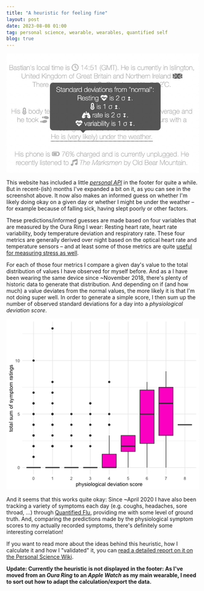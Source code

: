 ```yaml
---
title: "A heuristic for feeling fine"
layout: post
date: 2023-08-08 01:00
tag: personal science, wearable, wearables, quantified self
blog: true
---
```


[![](/assets/images/heuristic.jpeg)](/assets/images/heuristic.jpeg)

This website has included a little [*personal API*](a-personal-api/) in the footer for quite a while. But in recent-(ish) months I've expanded a bit on it, as you can see in the screenshot above. It now also makes an informed guess on whether I'm likely doing okay on a given day or whether I might be under the weather – for example because of falling sick, having slept poorly or other factors.

These predictions/informed guesses are made based on four variables that are measured by the Oura Ring I wear: Resting heart rate, heart rate variability, body temperature deviation and respiratory rate. These four metrics are generally derived over night based on the optical heart rate and temperature sensors – and at least some of those metrics are quite [useful for measuring stress as well](https://wiki.openhumans.org/wiki/Impact_of_work-related_stress). 

For each of those four metrics I compare a given day's value to the total distribution of values I have observed for myself before. And as a I have been wearing the same device since ~November 2018, there's plenty of historic data to generate that distribution. And depending on if (and how much) a value deviates from the normal values, the more likely it is that I'm not doing super well. In order to generate a simple score, I then sum up the number of observed standard deviations for a day into a _physiological deviation score_.

[![](/assets/images/heuristics-boxplot.png)](/assets/images/heuristics-boxplot.png)

And it seems that this works quite okay: Since ~April 2020 I have also been tracking a variety of symptoms each day (e.g. coughs, headaches, sore throad, …) through [Quantified Flu](https://quantifiedflu.org/), providing me with some level of ground truth. And, comparing the predictions made by the physiological symptom scores to my actually recorded symptoms, there's definitely some interesting correlation! 

If you want to read more about the ideas behind this heuristic, how I calculate it and how I "validated" it, you can [read a detailed report on it on the Personal Science Wiki](https://wiki.openhumans.org/wiki/A_heuristic_for_feeling_fine).

**Update: Currently the heuristic is not displayed in the footer: As I've moved from an _Oura Ring_ to an _Apple Watch_ as my main wearable, I need to sort out how to adapt the calculation/export the data.**